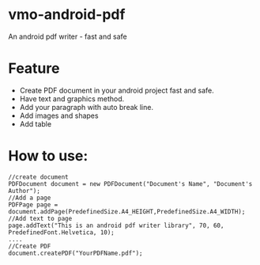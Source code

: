 # vmo-android-pdf

An android pdf writer - fast and safe

# Feature
- Create PDF document in your android project fast and safe.
- Have text and graphics method.
- Add your paragraph with auto break line.
- Add images and shapes
- Add table

# How to use:
```
//create document
PDFDocument document = new PDFDocument("Document's Name", "Document's Author");
//Add a page
PDFPage page = document.addPage(PredefinedSize.A4_HEIGHT,PredefinedSize.A4_WIDTH);
//Add text to page
page.addText("This is an android pdf writer library", 70, 60, PredefinedFont.Helvetica, 10);
....
//Create PDF
document.createPDF("YourPDFName.pdf");
```

